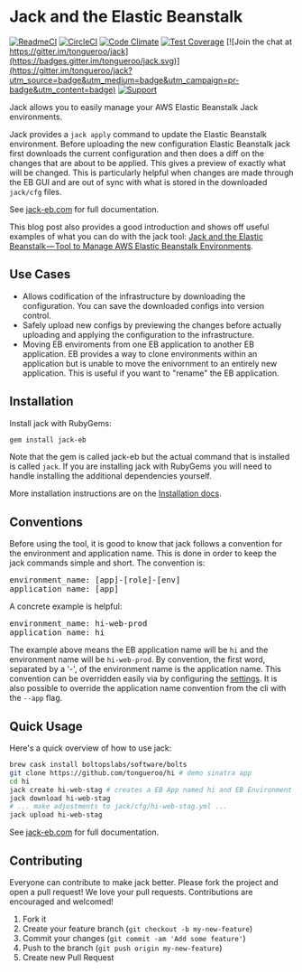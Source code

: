 # Jack and the Elastic Beanstalk

[![ReadmeCI](http://www.readmeci.com/images/readmeci-badge.svg)](http://www.readmeci.com/tongueroo/jack)
[![CircleCI](https://circleci.com/gh/tongueroo/jack.svg?style=svg)](https://circleci.com/gh/tongueroo/jack)
[![Code Climate](https://codeclimate.com/github/tongueroo/jack/badges/gpa.svg)](https://codeclimate.com/github/tongueroo/jack)
[![Test Coverage](https://codeclimate.com/github/tongueroo/jack/badges/coverage.svg)](https://codeclimate.com/github/tongueroo/jack)
[![Join the chat at https://gitter.im/tongueroo/jack](https://badges.gitter.im/tongueroo/jack.svg)](https://gitter.im/tongueroo/jack?utm_source=badge&utm_medium=badge&utm_campaign=pr-badge&utm_content=badge)
[![Support](https://img.shields.io/badge/get-support-blue.svg)](https://boltops.com?utm_source=badge&utm_medium=badge&utm_campaign=jack)


Jack allows you to easily manage your AWS Elastic Beanstalk Jack environments.

Jack provides a `jack apply` command to update the Elastic Beanstalk environment.   Before uploading the new configuration Elastic Beanstalk jack first downloads the current configuration and then does a diff on the changes that are about to be applied.  This gives a preview of exactly what will be changed.  This is particularly helpful when changes are made through the EB GUI and are out of sync with what is stored in the downloaded `jack/cfg` files.

See [jack-eb.com](http://jack-eb.com) for full documentation.

This blog post also provides a good introduction and shows off useful examples of what you can do with the jack tool: [Jack and the Elastic Beanstalk — Tool to Manage AWS Elastic Beanstalk Environments](https://medium.com/@tongueroo/jack-and-the-elastic-beanstalk-easily-manage-aws-environments-3ab496f08ad2#.o7w3x0yd9).

## Use Cases

* Allows codification of the infrastructure by downloading the configuration. You can save the downloaded configs into version control.
* Safely upload new configs by previewing the changes before actually uploading and applying the configuration to the infrastructure.
* Moving EB enviroments from one EB application to another EB application. EB provides a way to clone environments within an application but is unable to move the enivornment to an entirely new application. This is useful if you want to "rename" the EB application.

## Installation

Install jack with RubyGems:

```sh
gem install jack-eb
```

Note that the gem is called jack-eb but the actual command that is installed is called `jack`.  If you are installing jack with RubyGems you will need to handle installing the additional dependencies yourself.

More installation instructions are on the [Installation docs](http://jack-eb.com/docs/install/).

## Conventions

Before using the tool, it is good to know that jack follows a convention for the environment and application name.  This is done in order to keep the jack commands simple and short.  The convention is:

<pre>
environment_name: [app]-[role]-[env]
application_name: [app]
</pre>

A concrete example is helpful:

<pre>
environment_name: hi-web-prod
application_name: hi
</pre>

The example above means the EB application name will be `hi` and the environment name will be `hi-web-prod`.  By convention, the first word, separated by a '-', of the environment name is the application name.  This convention can be overridden easily via by configuring the [settings](http://jack-eb.com/docs/settings/). It is also possible to override the application name convention from the cli with the `--app` flag.

## Quick Usage

Here's a quick overview of how to use jack:

```sh
brew cask install boltopslabs/software/bolts
git clone https://github.com/tongueroo/hi # demo sinatra app
cd hi
jack create hi-web-stag # creates a EB App named hi and EB Environment named hi-web-stag
jack download hi-web-stag
# ... make adjustments to jack/cfg/hi-web-stag.yml ...
jack upload hi-web-stag
```

See [jack-eb.com](http://jack-eb.com) for full documentation.

## Contributing

Everyone can contribute to make jack better.  Please fork the project and open a pull request! We love your pull requests. Contributions are encouraged and welcomed!

1. Fork it
2. Create your feature branch (`git checkout -b my-new-feature`)
3. Commit your changes (`git commit -am 'Add some feature'`)
4. Push to the branch (`git push origin my-new-feature`)
5. Create new Pull Request
